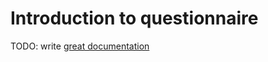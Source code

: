 # Introduction to questionnaire

TODO: write [great documentation](http://jacobian.org/writing/what-to-write/)
